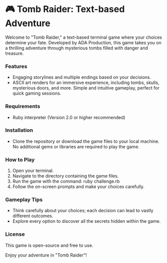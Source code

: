 #  🎮 Tomb Raider: Text-based Adventure

Welcome to "Tomb Raider," a text-based terminal game where your choices determine your fate. Developed by ADA Production, this game takes you on a thrilling adventure through mysterious tombs filled with danger and treasure.

### Features
- Engaging storylines and multiple endings based on your decisions.
- ASCII art renders for an immersive experience, including tombs, skulls, mysterious doors, and more.
Simple and intuitive gameplay, perfect for quick gaming sessions.

### Requirements
- Ruby interpreter (Version 2.0 or higher recommended)

### Installation
- Clone the repository or download the game files to your local machine. No additional gems or libraries are required to play the game.

### How to Play
1. Open your terminal.
2. Navigate to the directory containing the game files.
3. Run the game with the command: ruby challenge.rb
4. Follow the on-screen prompts and make your choices carefully.

### Gameplay Tips
- Think carefully about your choices; each decision can lead to vastly different outcomes.  
- Explore every option to discover all the secrets hidden within the game.

### License
This game is open-source and free to use.  
  
Enjoy your adventure in "Tomb Raider"!